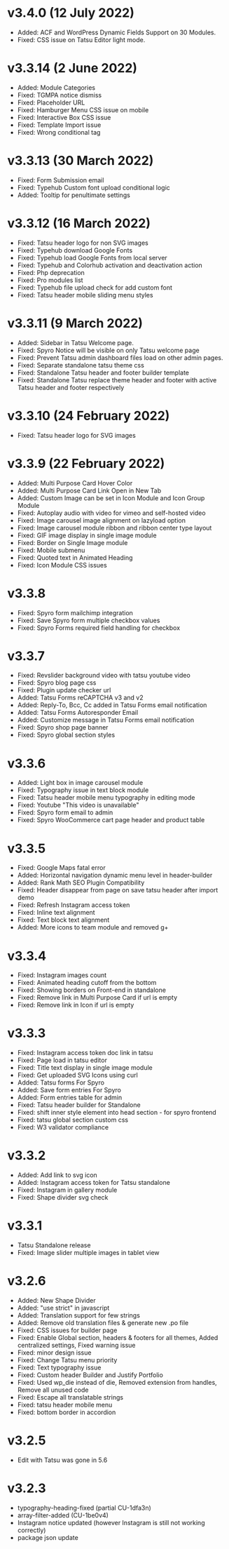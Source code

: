 v3.4.0 (12 July 2022)
=====
* Added: ACF and WordPress Dynamic Fields Support on 30 Modules.
* Fixed: CSS issue on Tatsu Editor light mode.

v3.3.14 (2 June 2022)
=====
* Added: Module Categories
* Fixed: TGMPA notice dismiss
* Fixed: Placeholder URL
* Fixed: Hamburger Menu CSS issue on mobile
* Fixed: Interactive Box CSS issue
* Fixed: Template Import issue
* Fixed: Wrong conditional tag

v3.3.13 (30 March 2022)
=====
* Fixed: Form Submission email
* Fixed: Typehub Custom font upload conditional logic
* Added: Tooltip for penultimate settings

v3.3.12 (16 March 2022)
=====
* Fixed: Tatsu header logo for non SVG images
* Fixed: Typehub download Google Fonts
* Fixed: Typehub load Google Fonts from local server
* Fixed: Typehub and Colorhub activation and deactivation action
* Fixed: Php deprecation
* Fixed: Pro modules list
* Fixed: Typehub file upload check for add custom font 
* Fixed: Tatsu header mobile sliding menu styles

v3.3.11 (9 March 2022)
=====
* Added: Sidebar in Tatsu Welcome page.
* Fixed: Spyro Notice will be visible on only Tatsu welcome page
* Fixed: Prevent Tatsu admin dashboard files load on other admin pages.
* Fixed: Separate standalone tatsu theme css
* Fixed: Standalone Tatsu header and footer builder template
* Fixed: Standalone Tatsu replace theme header and footer with active Tatsu header and footer respectively

v3.3.10 (24 February 2022)
=====
* Fixed: Tatsu header logo for SVG images

v3.3.9 (22 February 2022)
=====
* Added: Multi Purpose Card Hover Color
* Added: Multi Purpose Card Link Open in New Tab
* Added: Custom Image can be set in Icon Module and Icon Group Module
* Fixed: Autoplay audio with video for vimeo and self-hosted video
* Fixed: Image carousel image alignment on lazyload option
* Fixed: Image carousel module ribbon and ribbon center type layout
* Fixed: GIF image display in single image module
* Fixed: Border on Single Image module
* Fixed: Mobile submenu
* Fixed: Quoted text in Animated Heading
* Fixed: Icon Module CSS issues

v3.3.8
=====
* Fixed: Spyro form mailchimp integration
* Fixed: Save Spyro form multiple checkbox values
* Fixed: Spyro Forms required field handling for checkbox

v3.3.7
=====
* Fixed: Revslider background video with tatsu youtube video
* Fixed: Spyro blog page css
* Fixed: Plugin update checker url
* Added: Tatsu Forms reCAPTCHA v3 and v2
* Added: Reply-To, Bcc, Cc added in Tatsu Forms email notification 
* Added: Tatsu Forms Autoresponder Email
* Added: Customize message in Tatsu Forms email notification
* Fixed: Spyro shop page banner
* Fixed: Spyro global section styles

v3.3.6
=====
* Added: Light box in image carousel module
* Fixed: Typography issue in text block module
* Fixed: Tatsu header mobile menu typography in editing mode
* Fixed: Youtube "This video is unavailable"
* Fixed: Spyro form email to admin
* Fixed: Spyro WooCommerce cart page header and product table

v3.3.5
=====
* Fixed: Google Maps fatal error
* Added: Horizontal navigation dynamic menu level in header-builder
* Added: Rank Math SEO Plugin Compatibility
* Fixed: Header disappear from page on save tatsu header after import demo
* Fixed: Refresh Instagram access token
* Fixed: Inline text alignment
* Fixed: Text block text alignment
* Added: More icons to team module and removed g+

v3.3.4
=====
* Fixed: Instagram images count
* Fixed: Animated heading cutoff from the bottom
* Fixed: Showing borders on Front-end in standalone
* Fixed: Remove link in Multi Purpose Card if url is empty
* Fixed: Remove link in Icon if url is empty

v3.3.3
=====
* Fixed: Instagram access token doc link in tatsu
* Fixed: Page load in tatsu editor
* Fixed: Title text display in single image module
* Fixed: Get uploaded SVG Icons using curl
* Added: Tatsu forms For Spyro
* Added: Save form entries For Spyro
* Added: Form entries table for admin
* Fixed: Tatsu header builder for Standalone
* Fixed: shift inner style element into head section - for spyro frontend
* Fixed: tatsu global section custom css
* Fixed: W3 validator compliance


v3.3.2
=====
* Added: Add link to svg icon
* Added: Instagram access token for Tatsu standalone
* Fixed: Instagram in gallery module
* Fixed: Shape divider svg check

v3.3.1
=====
* Tatsu Standalone release
* Fixed: Image slider multiple images in tablet view

v3.2.6
=====
* Added: New Shape Divider
* Added: "use strict" in javascript 
* Added: Translation support for few strings
* Added: Remove old translation files & generate new .po file
* Fixed: CSS issues for builder page
* Fixed: Enable Global section, headers & footers for all themes, Added centralized settings, Fixed  warning issue
* Fixed: minor design issue
* Fixed: Change Tatsu menu priority
* Fixed: Text typography issue
* Fixed: Custom header Builder and Justify Portfolio
* Fixed: Used wp_die instead of die, Removed extension from handles, Remove all unused code
* Fixed: Escape all translatable strings 
* Fixed: tatsu header mobile menu 
* Fixed: bottom border in accordion

v3.2.5
=====
* Edit with Tatsu was gone in 5.6 

v3.2.3
======

* typography-heading-fixed (partial CU-1dfa3n)
* array-filter-added (CU-1be0v4)
* Instagram notice updated (however Instagram is still not working correctly)
* package json update